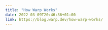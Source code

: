 ```yaml
---
title: "How Warp Works"
date: 2022-03-09T20:46:36+01:00
link: https://blog.warp.dev/how-warp-works/
---
```


